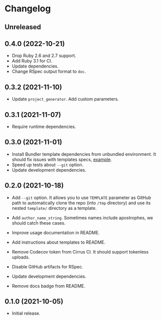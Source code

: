 # Changelog

## Unreleased

## 0.4.0 (2022-10-21)

*   Drop Ruby 2.6 and 2.7 support.
*   Add Ruby 3.1 for CI.
*   Update dependencies.
*   Change RSpec output format to `doc`.

## 0.3.2 (2021-11-10)

*   Update `project_generator`.
    Add custom parameters.

## 0.3.1 (2021-11-07)

*   Require runtime dependencies.

## 0.3.0 (2021-11-01)

*   Install Bundler template dependencies from unbundled environment.
    It should fix issues with templates specs, [example](https://github.com/lostisland/faraday-middleware-template/pull/3).
*   Speed up tests about `--git` option.
*   Update development dependencies.

## 0.2.0 (2021-10-18)

*   Add `--git` option.
    It allows you to use `TEMPLATE` parameter as GitHub path to automatically clone the repo
    (into `/tmp` directory) and use its nested `template/` directory as a template.

*   Add `author_name_string`.
    Sometimes names include apostrophes, we should catch these cases.

*   Improve usage documentation in README.

*   Add instructions about templates to README.

*   Remove Codecov token from Cirrus CI.
    It should support tokenless uploads.

*   Disable GitHub artifacts for RSpec.

*   Update development dependencies.

*   Remove docs badge from README.

## 0.1.0 (2021-10-05)

*   Initial release.
